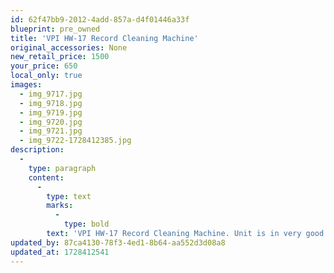```yaml
---
id: 62f47bb9-2012-4add-857a-d4f01446a33f
blueprint: pre_owned
title: 'VPI HW-17 Record Cleaning Machine'
original_accessories: None
new_retail_price: 1500
your_price: 650
local_only: true
images:
  - img_9717.jpg
  - img_9718.jpg
  - img_9719.jpg
  - img_9720.jpg
  - img_9721.jpg
  - img_9722-1728412385.jpg
description:
  -
    type: paragraph
    content:
      -
        type: text
        marks:
          -
            type: bold
        text: 'VPI HW-17 Record Cleaning Machine. Unit is in very good condition and cleaning brush and drainage hose have just been replaced. A bottle of VPI cleaning fluid is included (makes 1 gallon mixed with distilled water). Manual and power cord included as well. Unit sold as new for $1,500.00'
updated_by: 87ca4130-78f3-4ed1-8b64-aa552d3d08a8
updated_at: 1728412541
---
```

